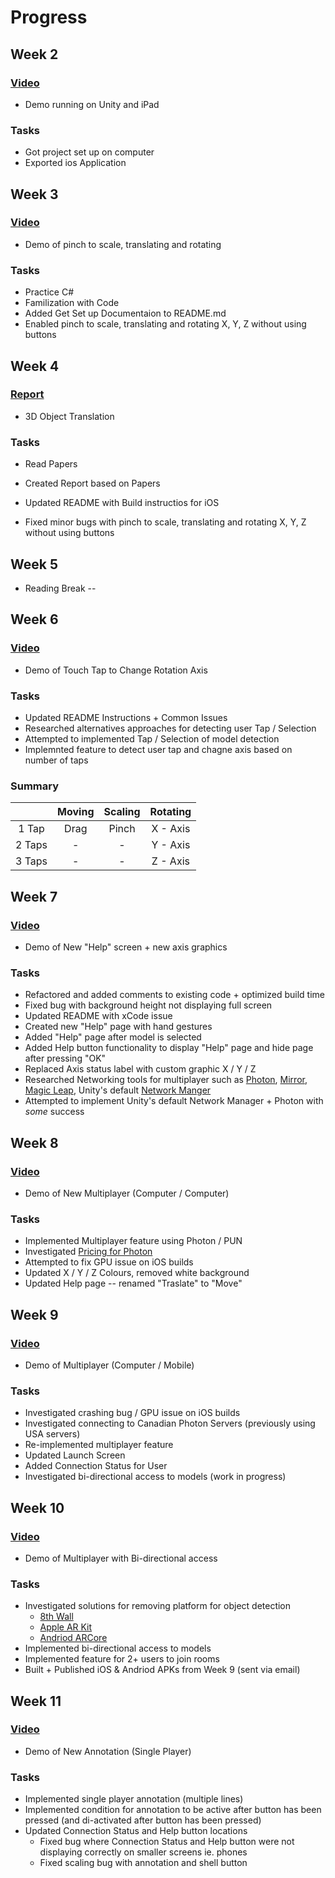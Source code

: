 # Progress

## Week 2
### [Video](https://youtu.be/5mpuyq1P8Jc)
- Demo running on Unity and iPad
### Tasks
- Got project set up on computer
- Exported ios Application

## Week 3
### [Video](https://youtu.be/3KN1oB8kbeg)
- Demo of pinch to scale, translating and rotating 
### Tasks
- Practice C#
- Familization with Code
- Added Get Set up Documentaion to README.md
- Enabled pinch to scale, translating and rotating X, Y, Z without using buttons

## Week 4
### [Report](https://docs.google.com/spreadsheets/d/1oHvlnuQTlxqtbbcI85ABXfpTD0oF3JDJh1-jKyA32jA/edit?usp=sharing)
- 3D Object Translation 
### Tasks
- Read Papers 

- Created Report based on Papers 

- Updated README with Build instructios for iOS

- Fixed minor bugs with pinch to scale, translating and rotating X, Y, Z without using buttons

  

## Week 5

- Reading Break --

## Week 6

### [Video](https://youtu.be/4e2-PGKc3qg)

- Demo of Touch Tap to Change Rotation Axis 

### Tasks

- Updated README Instructions + Common Issues 
- Researched alternatives approaches for detecting user Tap / Selection
- Attempted to implemented Tap / Selection of model detection
- Implemnted feature to detect user tap and chagne axis based on number of taps 

### Summary 

|        | Moving | Scaling | Rotating |
| :----: | :----: | :-----: | :------: |
| 1 Tap  |  Drag  |  Pinch  | X - Axis |
| 2 Taps |   -    |    -    | Y - Axis |
| 3 Taps |   -    |    -    | Z - Axis |

## Week 7

### [Video](https://youtu.be/V7BV4tLKR8U)

- Demo of New "Help" screen + new axis graphics 

### Tasks

- Refactored and added comments to existing code + optimized build time
- Fixed bug with background height not displaying full screen
- Updated README with xCode issue
- Created new "Help" page with hand gestures 
- Added "Help" page after model is selected
- Added Help button functionality to display "Help" page and hide page after pressing "OK"
- Replaced Axis status label with custom graphic X / Y / Z
- Researched Networking tools for multiplayer such as [Photon](https://www.photonengine.com/en/pun), [Mirror](https://mirror-networking.gitbook.io/docs/), [Magic Leap](https://www.pubnub.com/blog/multiplayer-augmented-reality-game-magic-leap-unity/?devrel_gh=Cube-Fight), Unity's default [Network Manger](https://medium.com/wolox/augmented-shared-reality-in-unity-b7f88ca98ec1)
- Attempted to implement Unity's default Network Manager + Photon with *some* success

## Week 8

### [Video](https://youtu.be/6KwZUTurl-k)

- Demo of New Multiplayer (Computer / Computer)

### Tasks

- Implemented Multiplayer feature using Photon / PUN 
- Investigated [Pricing for Photon](https://www.photonengine.com/en-US/PUN/Pricing) 
- Attempted to fix GPU issue on iOS builds 
- Updated X / Y / Z Colours, removed white background 
- Updated Help page -- renamed "Traslate" to "Move"

## Week 9

### [Video](https://youtu.be/R-CRFcSHDNM)

- Demo of Multiplayer (Computer / Mobile)

### Tasks

- Investigated crashing bug / GPU issue on iOS builds 
- Investigated connecting to Canadian Photon Servers (previously using USA servers)
- Re-implemented multiplayer feature 
- Updated Launch Screen
- Added Connection Status for User 
- Investigated bi-directional access to models (work in progress)

## Week 10

### [Video](https://youtu.be/mcXJDtWSYfc)

- Demo of Multiplayer with Bi-directional access

### Tasks

- Investigated solutions for removing platform for object detection
  - [8th Wall](https://www.8thwall.com/)
  - [Apple AR Kit](https://developer.apple.com/augmented-reality/)
  - [Andriod ARCore](https://developers.google.com/ar/develop/java/quickstart)
- Implemented bi-directional access to models 
- Implemented feature for 2+ users to join rooms
- Built + Published iOS & Andriod APKs from Week 9 (sent via email)

## Week 11

### [Video](https://youtu.be/t0GCGDe_xxw)

- Demo of New Annotation (Single Player)

### Tasks

- Implemented single player annotation (multiple lines)
- Implemented condition for annotation to be active after button has been pressed (and di-activated after button has been pressed)
- Updated Connection Status and Help button locations 
  - Fixed bug where Connection Status and Help button were not displaying correctly on smaller screens ie. phones
  - Fixed scaling bug with annotation and shell button 